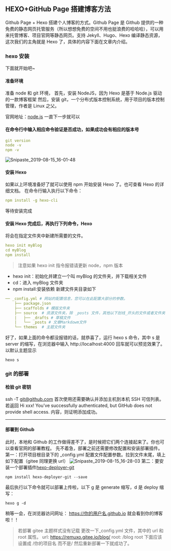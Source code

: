 

## HEXO+GitHub Page 搭建博客方法

Github Page + Hexo 搭建个人博客的方式。Github Page 是 Github 提供的一种免费的静态网页托管服务（所以想想免费的空间不用也挺浪费的哈哈哈），可以用来托管博客、项目官网等静态网页。支持 Jekyll、Hugo、Hexo 编译静态资源，这次我们的主角就是 Hexo 了，具体的内容下面在文章内介绍。

<!--more-->

### hexo 安装

下面就开始吧~

#### 准备环境

准备 node 和 git 环境，
首先，安装 NodeJS，因为 Hexo 是基于 Node.js 驱动的一款博客框架
然后，安装 git，一个分布式版本控制系统，用于项目的版本控制管理，作者是 Linux 之父。

官网地址：[node.js](https://nodejs.org/en/ "node.js")
一直下一步就可以

#### 在命令行中输入相应命令验证是否成功，如果成功会有相应的版本号

``` yaml
git version
node -v
npm -v
```

![Snipaste_2019-08-15_16-01-48](https://i.loli.net/2019/08/15/Drb6gle827oBHtA.png)

#### 安装 Hexo

如果以上环境准备好了就可以使用 npm 开始安装 Hexo 了。也可查看 Hexo 的详细文档。
在命令行输入执行以下命令：

``` yaml
npm install -g hexo-cli
```

等待安装完成

#### 安装 Hexo 完成后，再执行下列命令，Hexo

将会在指定文件夹中新建所需要的文件。

``` yaml
hexo init myBlog
cd myBlog
npm install
```

> 注意如果 hexo init 指令报错请更新 node，npm 版本

- hexo init：初始化并建立一个叫 myBlog 的文件夹，并下载相关文件
- cd：进入 myBlog 文件夹
- npm install:安装依赖
  新建文件夹目录如下

``` yaml
── _config.yml # 网站的配置信息，您可以在此配置大部分的参数。
	├── package.json
	├── scaffolds # 模版文件夹
	├── source  # 资源文件夹，除 _posts 文件，其他以下划线_开头的文件或者文件夹不会被编译打包到public文件夹
	|   ├── _drafts # 草稿文件
	|   └── _posts # 文章Markdowm文件
	└── themes  # 主题文件夹
```

好了，如果上面的命令都没报错的话，就恭喜了，运行 hexo s 命令，其中 s 是 server 的缩写，在浏览器中输入 http://localhost:4000 回车就可以预览效果了。以默认主题显示

```
hexo s
```

### git 的部署

#### 检验 git 密钥

ssh -T git@github.com
首次使用还需要确认并添加主机到本机 SSH 可信列表。若返回 Hi xxx! You've successfully authenticated, but GitHub does not provide shell access. 内容，则证明添加成功。

---

#### 部署到 Github

此时，本地和 Github 的工作做得差不了，是时候把它们两个连接起来了。你也可以查看官网的部署教程。
先不着急，部署之前还需要修改配置和安装部署插件。
第一：打开项目根目录下的 \_config.yml 配置文件配置参数。拉到文件末尾，填上如下配置（gitee 同理更换 url）
![Snipaste_2019-08-15_16-28-03](https://i.loli.net/2019/08/15/ljGwBKScnt2gPiD.png)
第二：要安装一个部署插件[hexo-deployer-git](https://github.com/hexojs/hexo-deployer-git)

`npm install hexo-deployer-git --save`

最后执行以下命令就可以部署上传啦，以下 g 是 generate 缩写，d 是 deploy 缩写：

`hexo g -d`

稍等一会，在浏览器访问网址： https://你的用户名.github.io 就会看到你的博客啦！！

> 若部署 gitee 主题样式没有记载
> 更改一下\_config.yml 文件，其中的 url 和 root 属性。
> url: https://remuxo.gitee.io/blog/
> root: /blog
> root 下面应该设置成 /你的项目名 而不是/
> 然后重新部署一下就成功了。
